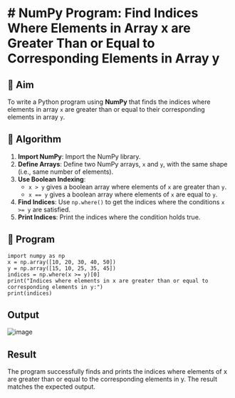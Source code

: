 # # NumPy Program: Find Indices Where Elements in Array x are Greater Than or Equal to Corresponding Elements in Array y

## 🎯 Aim
To write a Python program using **NumPy** that finds the indices where elements in array `x` are greater than or equal to their corresponding elements in array `y`.

## 🧠 Algorithm
1. **Import NumPy**: Import the NumPy library.
2. **Define Arrays**: Define two NumPy arrays, `x` and `y`, with the same shape (i.e., same number of elements).
3. **Use Boolean Indexing**: 
   - `x > y` gives a boolean array where elements of `x` are greater than `y`.
   - `x == y` gives a boolean array where elements of `x` are equal to `y`.
4. **Find Indices**: Use `np.where()` to get the indices where the conditions `x >= y` are satisfied.
5. **Print Indices**: Print the indices where the condition holds true.

## 🧾 Program
```
import numpy as np
x = np.array([10, 20, 30, 40, 50])
y = np.array([15, 10, 25, 35, 45])
indices = np.where(x >= y)[0]  
print("Indices where elements in x are greater than or equal to corresponding elements in y:")
print(indices)

```
## Output
![image](https://github.com/user-attachments/assets/f44255e7-80c9-4ecd-8a78-6bdd265c37c5)

## Result
The program successfully finds and prints the indices where elements of x are greater than or equal to the corresponding elements in y. The result matches the expected output.
